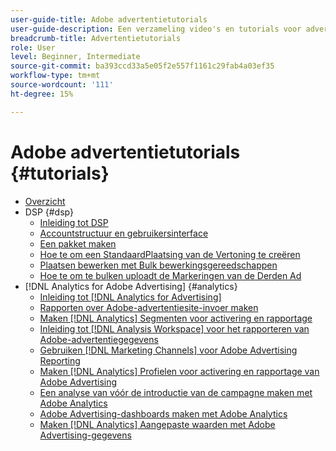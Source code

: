 ```yaml
---
user-guide-title: Adobe advertentietutorials
user-guide-description: Een verzameling video's en tutorials voor advertenties van Adobe.
breadcrumb-title: Advertentietutorials
role: User
level: Beginner, Intermediate
source-git-commit: ba393ccd33a5e05f2e557f1161c29fab4a03ef35
workflow-type: tm+mt
source-wordcount: '111'
ht-degree: 15%

---
```



# Adobe advertentietutorials {#tutorials}

+ [Overzicht](overview.md)
+ DSP {#dsp}
   + [Inleiding tot DSP](/help/dsp/intro.md)
   + [Accountstructuur en gebruikersinterface](/help/dsp/ui.md)
   + [Een pakket maken](/help/dsp/package-create.md)
   + [Hoe te om een StandaardPlaatsing van de Vertoning te creëren](/help/dsp/placement-create.md)
   + [Plaatsen bewerken met Bulk bewerkingsgereedschappen](/help/dsp/bulk-edit-placement-tools.md)
   + [Hoe te om te bulken uploadt de Markeringen van de Derden Ad](/help/dsp/bulk-upload-third-party-ad-tags.md)
+ [!DNL Analytics for Adobe Advertising] {#analytics}
   + [Inleiding tot [!DNL Analytics for Advertising]](/help/integrations/analytics/intro-a4adc.md)
   + [Rapporten over Adobe-advertentiesite-invoer maken](/help/integrations/analytics/analytics-site-entry-a4adc.md)
   + [Maken [!DNL Analytics] Segmenten voor activering en rapportage](/help/integrations/analytics/analytics-segments-a4adc.md)
   + [Inleiding tot [!DNL Analysis Workspace] voor het rapporteren van Adobe-advertentiegegevens](/help/integrations/analytics/analytics-analysis-workspace-a4adc.md)
   + [Gebruiken [!DNL Marketing Channels] voor Adobe Advertising Reporting](/help/integrations/analytics/analytics-reporting-a4adc.md)
   + [Maken [!DNL Analytics] Profielen voor activering en rapportage van Adobe Advertising](/help/integrations/analytics/analytics-profiles-a4adc.md)
   + [Een analyse van vóór de introductie van de campagne maken met Adobe Analytics](/help/integrations/analytics/analytics-pre-launch-a4adc.md)
   + [Adobe Advertising-dashboards maken met Adobe Analytics](/help/integrations/analytics/analytics-dashboards-a4adc.md)
   + [Maken [!DNL Analytics] Aangepaste waarden met Adobe Advertising-gegevens](/help/integrations/analytics/analytics-custom-metrics-a4adc.md)

<!-- Add to DSP chapter once the videos are complete:
  + [How to Create a Placement](/help/dsp/placement-create.md)
  + [Placement Targeting Capabilities](/help/dsp/placement-targeting.md)
  + [Audience Libraries and Applying Behavioral Targeting](/help/dsp/audience-libraries.md)
-->

<!-- If I move the "Analytics for Advertising chapter into a larger Integrations chapter, then I'll need to set up redirects by copying a CSV file into this repo and populating it for those legacy file names. -->
